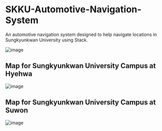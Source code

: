 # SKKU-Automotive-Navigation-System
An automotive navigation system designed to help navigate locations in Sungkyunkwan University using Stack.

![image](https://github.com/user-attachments/assets/31e03caa-d7a0-45f9-8dd6-9d86d8171976)



## Map for Sungkyunkwan University Campus at Hyehwa
![image](https://github.com/user-attachments/assets/44351f91-a200-441d-a74e-ccbf9e7a8d99)


## Map for Sungkyunkwan University Campus at Suwon
![image](https://github.com/user-attachments/assets/d0ac9809-d4e3-4e6c-aa9d-266b7da94bd5)
